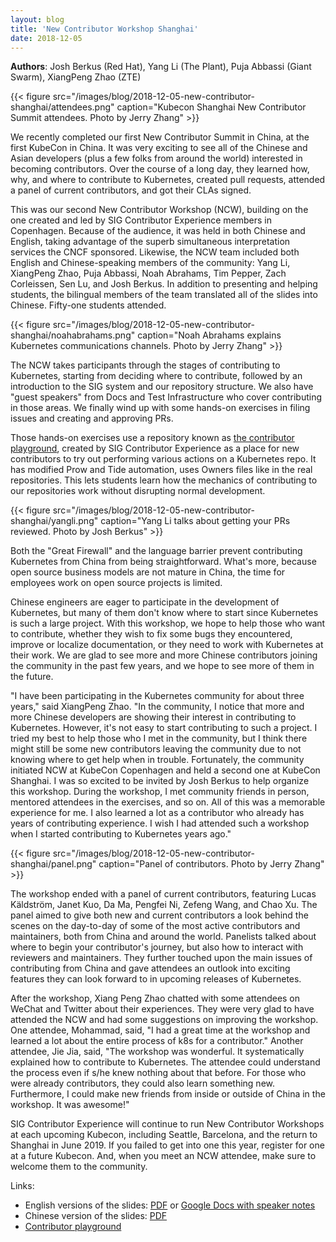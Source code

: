 ```yaml
---
layout: blog
title: 'New Contributor Workshop Shanghai'
date: 2018-12-05
---
```


**Authors**: Josh Berkus (Red Hat), Yang Li (The Plant), Puja Abbassi (Giant Swarm), XiangPeng Zhao (ZTE)

{{< figure src="/images/blog/2018-12-05-new-contributor-shanghai/attendees.png" caption="Kubecon Shanghai New Contributor Summit attendees. Photo by Jerry Zhang" >}}

We recently completed our first New Contributor Summit in China, at the first KubeCon in China. It was very exciting to see all of the Chinese and Asian developers (plus a few folks from around the world) interested in becoming contributors. Over the course of a long day, they learned how, why, and where to contribute to Kubernetes, created pull requests, attended a panel of current contributors, and got their CLAs signed.

This was our second New Contributor Workshop (NCW), building on the one created and led by SIG Contributor Experience members in Copenhagen. Because of the audience, it was held in both Chinese and English, taking advantage of the superb simultaneous interpretation services the CNCF sponsored. Likewise, the NCW team included both English and Chinese-speaking members of the community: Yang Li, XiangPeng Zhao, Puja Abbassi, Noah Abrahams, Tim Pepper, Zach Corleissen, Sen Lu, and Josh Berkus. In addition to presenting and helping students, the bilingual members of the team translated all of the slides into Chinese. Fifty-one students attended.

{{< figure src="/images/blog/2018-12-05-new-contributor-shanghai/noahabrahams.png" caption="Noah Abrahams explains Kubernetes communications channels. Photo by Jerry Zhang" >}}

The NCW takes participants through the stages of contributing to Kubernetes, starting from deciding where to contribute, followed by an introduction to the SIG system and our repository structure. We also have "guest speakers" from Docs and Test Infrastructure who cover contributing in those areas. We finally wind up with some hands-on exercises in filing issues and creating and approving PRs.

Those hands-on exercises use a repository known as [the contributor playground](https://github.com/kubernetes-sigs/contributor-playground), created by SIG Contributor Experience as a place for new contributors to try out performing various actions on a Kubernetes repo. It has modified Prow and Tide automation, uses Owners files like in the real repositories. This lets students learn how the mechanics of contributing to our repositories work without disrupting normal development.

{{< figure src="/images/blog/2018-12-05-new-contributor-shanghai/yangli.png" caption="Yang Li talks about getting your PRs reviewed. Photo by Josh Berkus" >}}

Both the "Great Firewall" and the language barrier prevent contributing Kubernetes from China from being straightforward. What's more, because open source business models are not mature in China, the time for employees work on open source projects is limited.

Chinese engineers are eager to participate in the development of Kubernetes, but many of them don't know where to start since Kubernetes is such a large project. With this workshop, we hope to help those who want to contribute, whether they wish to fix some bugs they encountered, improve or localize documentation, or they need to work with Kubernetes at their work. We are glad to see more and more Chinese contributors joining the community in the past few years, and we hope to see more of them in the future.

"I have been participating in the Kubernetes community for about three years," said XiangPeng Zhao. "In the community, I notice that more and more Chinese developers are showing their interest in contributing to Kubernetes. However, it's not easy to start contributing to such a project. I tried my best to help those who I met in the community, but I think there might still be some new contributors leaving the community due to not knowing where to get help when in trouble. Fortunately, the community initiated NCW at KubeCon Copenhagen and held a second one at KubeCon Shanghai. I was so excited to be invited by Josh Berkus to help organize this workshop. During the workshop, I met community friends in person, mentored attendees in the exercises, and so on. All of this was a memorable experience for me. I also learned a lot as a contributor who already has years of contributing experience. I wish I had attended such a workshop when I started contributing to Kubernetes years ago."

{{< figure src="/images/blog/2018-12-05-new-contributor-shanghai/panel.png" caption="Panel of contributors. Photo by Jerry Zhang" >}}

The workshop ended with a panel of current contributors, featuring Lucas Käldström, Janet Kuo, Da Ma, Pengfei Ni, Zefeng Wang, and Chao Xu. The panel aimed to give both new and current contributors a look behind the scenes on the day-to-day of some of the most active contributors and maintainers, both from China and around the world. Panelists talked about where to begin your contributor's journey, but also how to interact with reviewers and maintainers. They further touched upon the main issues of contributing from China and gave attendees an outlook into exciting features they can look forward to in upcoming releases of Kubernetes.

After the workshop, Xiang Peng Zhao chatted with some attendees on WeChat and Twitter about their experiences. They were very glad to have attended the NCW and had some suggestions on improving the workshop. One attendee, Mohammad, said, "I had a great time at the workshop and learned a lot about the entire process of k8s for a contributor." Another attendee, Jie Jia, said, "The workshop was wonderful. It systematically explained how to contribute to Kubernetes. The attendee could understand the process even if s/he knew nothing about that before. For those who were already contributors, they could also learn something new. Furthermore, I could make new friends from inside or outside of China in the workshop. It was awesome!"

SIG Contributor Experience will continue to run New Contributor Workshops at each upcoming Kubecon, including Seattle, Barcelona, and the return to Shanghai in June 2019. If you failed to get into one this year, register for one at a future Kubecon. And, when you meet an NCW attendee, make sure to welcome them to the community.

Links:

* English versions of the slides: [PDF](https://gist.github.com/jberkus/889be25c234b01761ce44eccff816380#file-kubernetes-shanghai-english-pdf) or [Google Docs with speaker notes](https://docs.google.com/presentation/d/1l5f_iAFsKg50LFq3N80KbZKUIEL_tyCaUoWPzSxColo/edit?usp=sharing)
* Chinese version of the slides: [PDF](https://gist.github.com/jberkus/889be25c234b01761ce44eccff816380#file-kubernetes-shanghai-cihinese-pdf)
* [Contributor playground](https://github.com/kubernetes-sigs/contributor-playground)
